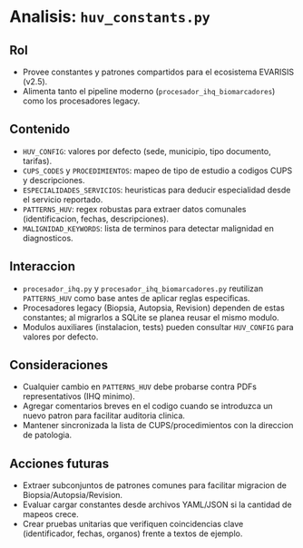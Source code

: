 # Analisis: `huv_constants.py`

## Rol
- Provee constantes y patrones compartidos para el ecosistema EVARISIS (v2.5).
- Alimenta tanto el pipeline moderno (`procesador_ihq_biomarcadores`) como los procesadores legacy.

## Contenido
- `HUV_CONFIG`: valores por defecto (sede, municipio, tipo documento, tarifas).
- `CUPS_CODES` y `PROCEDIMIENTOS`: mapeo de tipo de estudio a codigos CUPS y descripciones.
- `ESPECIALIDADES_SERVICIOS`: heuristicas para deducir especialidad desde el servicio reportado.
- `PATTERNS_HUV`: regex robustas para extraer datos comunales (identificacion, fechas, descripciones).
- `MALIGNIDAD_KEYWORDS`: lista de terminos para detectar malignidad en diagnosticos.

## Interaccion
- `procesador_ihq.py` y `procesador_ihq_biomarcadores.py` reutilizan `PATTERNS_HUV` como base antes de aplicar reglas especificas.
- Procesadores legacy (Biopsia, Autopsia, Revision) dependen de estas constantes; al migrarlos a SQLite se planea reusar el mismo modulo.
- Modulos auxiliares (instalacion, tests) pueden consultar `HUV_CONFIG` para valores por defecto.

## Consideraciones
- Cualquier cambio en `PATTERNS_HUV` debe probarse contra PDFs representativos (IHQ minimo).
- Agregar comentarios breves en el codigo cuando se introduzca un nuevo patron para facilitar auditoria clinica.
- Mantener sincronizada la lista de CUPS/procedimientos con la direccion de patologia.

## Acciones futuras
- Extraer subconjuntos de patrones comunes para facilitar migracion de Biopsia/Autopsia/Revision.
- Evaluar cargar constantes desde archivos YAML/JSON si la cantidad de mapeos crece.
- Crear pruebas unitarias que verifiquen coincidencias clave (identificador, fechas, organos) frente a textos de ejemplo.